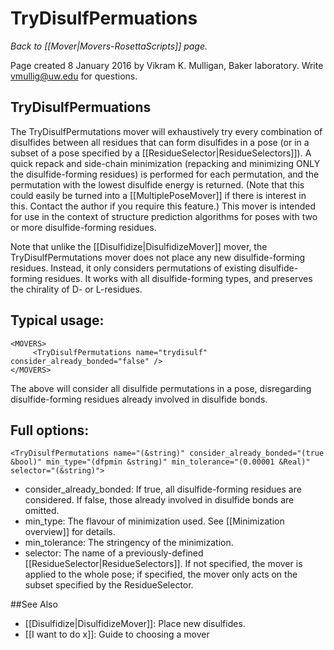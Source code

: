 # TryDisulfPermuations
*Back to [[Mover|Movers-RosettaScripts]] page.*

Page created 8 January 2016 by Vikram K. Mulligan, Baker laboratory.  Write vmullig@uw.edu for questions.
## TryDisulfPermuations
The TryDisulfPermutations mover will exhaustively try every combination of disulfides between all residues that can form disulfides in a pose (or in a subset of a pose specified by a [[ResidueSelector|ResidueSelectors]]).  A quick repack and side-chain minimization (repacking and minimizing ONLY the disulfide-forming residues) is performed for each permutation, and the permutation with the lowest disulfide energy is returned.  (Note that this could easily be turned into a [[MultiplePoseMover]] if there is interest in this.  Contact the author if you require this feature.)  This mover is intended for use in the context of structure prediction algorithms for poses with two or more disulfide-forming residues.

Note that unlike the [[Disulfidize|DisulfidizeMover]] mover, the TryDisulfPermutations mover does not place any new disulfide-forming residues.  Instead, it only considers permutations of existing disulfide-forming residues.  It works with all disulfide-forming types, and preserves the chirality of D- or L-residues.

## Typical usage:
```
<MOVERS>
     <TryDisulfPermutations name="trydisulf" consider_already_bonded="false" />
</MOVERS>
```
The above will consider all disulfide permutations in a pose, disregarding disulfide-forming residues already involved in disulfide bonds.

## Full options:

```
<TryDisulfPermutations name="(&string)" consider_already_bonded="(true &bool)" min_type="(dfpmin &string)" min_tolerance="(0.00001 &Real)" selector="(&string)">
```
- consider_already_bonded: If true, all disulfide-forming residues are considered.  If false, those already involved in disulfide bonds are omitted.
- min_type: The flavour of minimization used.  See [[Minimization overview]] for details.
- min_tolerance: The stringency of the minimization.
- selector: The name of a previously-defined [[ResidueSelector|ResidueSelectors]].  If not specified, the mover is applied to the whole pose; if specified, the mover only acts on the subset specified by the ResidueSelector.

##See Also

* [[Disulfidize|DisulfidizeMover]]: Place new disulfides.
* [[I want to do x]]: Guide to choosing a mover
